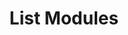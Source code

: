 ---
title: List Modules
excerpt: Retrieve a paginated, filtered list of Modules
api:
  file: story-protocol-api-reference.json
  operationId: post_api-v2-modules
deprecated: false
hidden: false
metadata:
  title: ''
  description: ''
  robots: index
next:
  description: ''
---